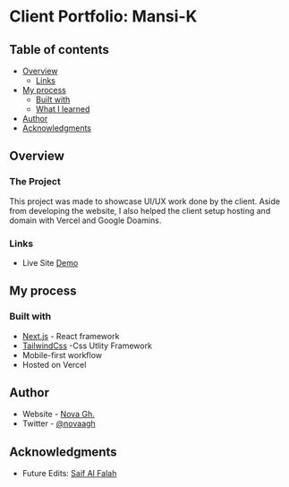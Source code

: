 
# Client Portfolio: Mansi-K

## Table of contents
- [Overview](#overview)
  - [Links](#links)
- [My process](#my-process)
  - [Built with](#built-with)
  - [What I learned](#what-i-learned)
- [Author](#author)
- [Acknowledgments](#acknowledgments)

## Overview

### The Project
This project was made to showcase UI/UX work done by the client. Aside from developing the website, I also helped the client setup hosting and domain with Vercel and Google Doamins.

### Links
- Live Site [Demo](https://mk-portfolio-five.vercel.app)

## My process

### Built with
- [Next.js](https://nextjs.org/) - React framework
- [TailwindCss](https://tailwindcss.com/) -Css Utlity Framework
- Mobile-first workflow
- Hosted on Vercel 

## Author

- Website - [Nova Gh.](https://novagh.com)
- Twitter - [@novaagh](https://www.twitter.com/yourusername)

## Acknowledgments
- Future Edits: [Saif Al Falah](https://github.com/saifalfalah)

